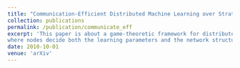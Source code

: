 ```yaml
---
title: "Communication-Efficient Distributed Machine Learning over Strategic Networks: A Two-Layer Game Approach"
collection: publications
permalink: /publication/communicate_eff
excerpt: 'This paper is about a game-theoretic framework for distributed learning problems over networks, 
where nodes decide both the learning parameters and the network structure for communications.'
date: 2010-10-01
venue: 'arXiv'
---
```

